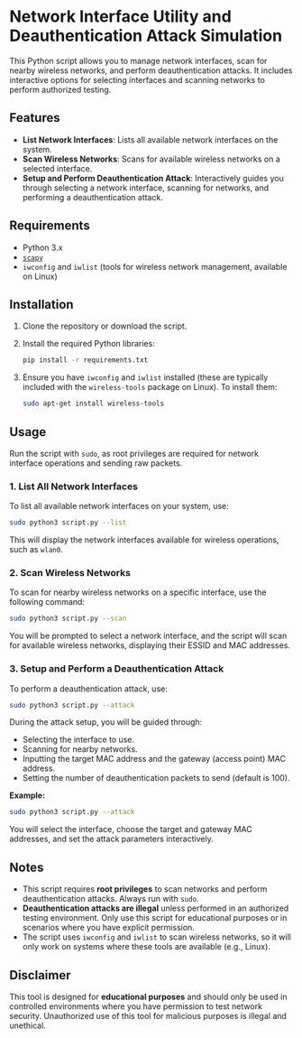 # Network Interface Utility and Deauthentication Attack Simulation

This Python script allows you to manage network interfaces, scan for nearby wireless networks, and perform deauthentication attacks. It includes interactive options for selecting interfaces and scanning networks to perform authorized testing.

## Features

- **List Network Interfaces**: Lists all available network interfaces on the system.
- **Scan Wireless Networks**: Scans for available wireless networks on a selected interface.
- **Setup and Perform Deauthentication Attack**: Interactively guides you through selecting a network interface, scanning for networks, and performing a deauthentication attack.

## Requirements

- Python 3.x
- [`scapy`](https://pypi.org/project/scapy/)
- `iwconfig` and `iwlist` (tools for wireless network management, available on Linux)

## Installation

1. Clone the repository or download the script.
2. Install the required Python libraries:

   ```bash
   pip install -r requirements.txt
   ```

3. Ensure you have `iwconfig` and `iwlist` installed (these are typically included with the `wireless-tools` package on Linux). To install them:

   ```bash
   sudo apt-get install wireless-tools
   ```

## Usage

Run the script with `sudo`, as root privileges are required for network interface operations and sending raw packets.

### 1. List All Network Interfaces

To list all available network interfaces on your system, use:

```bash
sudo python3 script.py --list
```

This will display the network interfaces available for wireless operations, such as `wlan0`.

### 2. Scan Wireless Networks

To scan for nearby wireless networks on a specific interface, use the following command:

```bash
sudo python3 script.py --scan
```

You will be prompted to select a network interface, and the script will scan for available wireless networks, displaying their ESSID and MAC addresses.

### 3. Setup and Perform a Deauthentication Attack

To perform a deauthentication attack, use:

```bash
sudo python3 script.py --attack
```

During the attack setup, you will be guided through:
- Selecting the interface to use.
- Scanning for nearby networks.
- Inputting the target MAC address and the gateway (access point) MAC address.
- Setting the number of deauthentication packets to send (default is 100).

**Example:**

```bash
sudo python3 script.py --attack
```

You will select the interface, choose the target and gateway MAC addresses, and set the attack parameters interactively.

## Notes

- This script requires **root privileges** to scan networks and perform deauthentication attacks. Always run with `sudo`.
- **Deauthentication attacks are illegal** unless performed in an authorized testing environment. Only use this script for educational purposes or in scenarios where you have explicit permission.
- The script uses `iwconfig` and `iwlist` to scan wireless networks, so it will only work on systems where these tools are available (e.g., Linux).

## Disclaimer

This tool is designed for **educational purposes** and should only be used in controlled environments where you have permission to test network security. Unauthorized use of this tool for malicious purposes is illegal and unethical.
